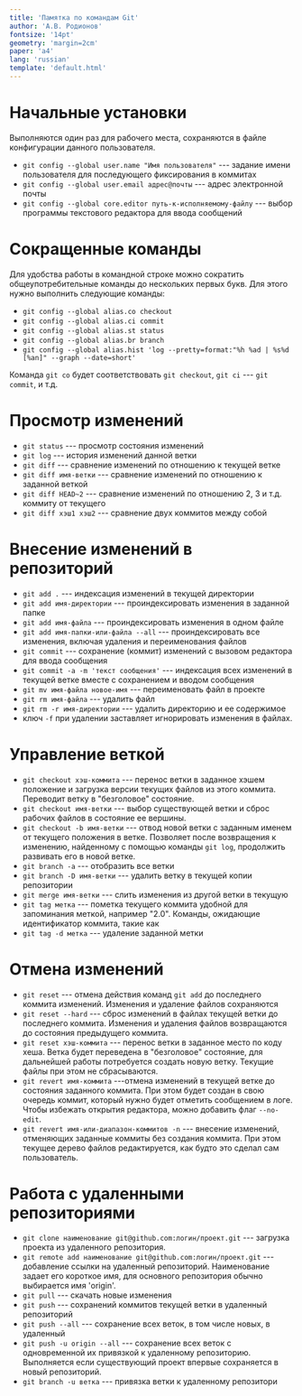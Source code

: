 ```yaml
---
title: 'Памятка по командам Git'
author: 'А.В. Родионов'
fontsize: '14pt'
geometry: 'margin=2cm'
paper: 'a4'
lang: 'russian'
template: 'default.html'
---
```


# Начальные установки

Выполняются один раз для рабочего места, сохраняются в файле конфигурации 
данного пользователя.

* `git config --global user.name "Имя пользователя"` --- задание имени 
  пользователя для последующего фиксирования в коммитах
* `git config --global user.email адрес@почты` --- адрес электронной почты
* `git config --global core.editor путь-к-исполняемому-файлу` --- выбор 
  программы текстового редактора для ввода сообщений

# Сокращенные команды

Для удобства работы в командной строке можно сократить общеупотребительные 
команды до нескольких первых букв. Для этого нужно выполнить следующие команды:

* `git config --global alias.co checkout`
* `git config --global alias.ci commit`
* `git config --global alias.st status`
* `git config --global alias.br branch`
* `git config --global alias.hist 'log --pretty=format:"%h %ad | %s%d [%an]" --graph --date=short'`

Команда `git co` будет соответствовать `git checkout`, `git ci` --- `git commit`, и т.д.

# Просмотр изменений

* `git status` --- просмотр состояния изменений
* `git log` --- история изменений данной ветки
* `git diff` --- сравнение изменений по отношению к текущей ветке
* `git diff имя-ветки` --- сравнение изменений по отношению к заданной веткой
* `git diff HEAD~2` --- сравнение изменений по отношению 2, 3 и т.д. коммиту от текущего
* `git diff хэш1 хэш2` --- сравнение двух коммитов между собой

# Внесение изменений в репозиторий

* `git add .` --- индексация изменений в текущей директории
* `git add имя-директории` --- проиндексировать изменения в заданной папке
* `git add имя-файла` --- проиндексировать изменения в одном файле
* `git add имя-папки-или-файла --all` --- проиндексировать все изменения, 
  включая удаления и переименования файлов
* `git commit` --- сохранение (коммит) изменений с вызовом редактора для ввода 
  сообщения
* `git commit -a -m 'текст сообщения'` --- индексация всех изменений в текущей 
  ветке вместе с сохранением и вводом сообщения
* `git mv имя-файла новое-имя` --- переименовать файл в проекте
* `git rm имя-файла` --- удалить файл
* `git rm -r имя-директории` --- удалить директорию и ее содержимое
* ключ `-f` при удалении заставляет игнорировать изменения в файлах.

# Управление веткой

* `git checkout хэш-коммита` --- перенос ветки в заданное хэшем положение и 
  загрузка версии текущих файлов из этого коммита. Переводит ветку в 
  "безголовое" состояние.
* `git checkout имя-ветки` --- выбор существующей ветки и сброс рабочих файлов 
  в состояние ее вершины.
* `git checkout -b имя-ветки` --- отвод новой ветки с заданным именем от 
  текущего положения в ветке. Позволяет после возвращения к изменению, 
  найденному с помощью команды `git log`, продолжить развивать его в новой 
  ветке.
* `git branch -a` --- отобразить все ветки
* `git branch -D имя-ветки` --- удалить ветку в текущей копии репозитории
* `git merge имя-ветки` --- слить изменения из другой ветки в текущую
* `git tag метка` --- пометка текущего коммита удобной для запоминания меткой, 
  например "2.0". Команды, ожидающие идентификатор коммита, такие как 
* `git tag -d метка` --- удаление заданной метки


# Отмена изменений
* `git reset` --- отмена действия команд `git add` до последнего коммита 
  изменений. Изменения и удаление файлов сохраняются
* `git reset --hard` --- сброс изменений в файлах текущей ветки до последнего 
  коммита. Изменения и удаления файлов возвращаются до состояния предыдущего 
  коммита.
* `git reset хэш-коммита` --- перенос ветки в заданное место по коду хеша. 
  Ветка будет переведена в "безголовое" состояние, для дальнейшей работы 
  потребуется создать новую ветку. Текущие файлы при этом не сбрасываются.
* `git revert имя-коммита` ---отмена изменений в текущей ветке до состояния 
  заданного коммита. При этом будет создан в свою очередь коммит, который нужно 
  будет отметить сообщением в логе. Чтобы избежать открытия редактора, можно 
  добавить флаг `--no-edit`.
* `git revert имя-или-диапазон-коммитов -n` --- внесение изменений, отменяющих 
  заданные коммиты без создания коммита. При этом текущее дерево файлов 
  редактируется, как будто это сделал сам пользователь.

# Работа с удаленными репозиториями

* `git clone наименование git@github.com:логин/проект.git` --- загрузка проекта 
  из удаленного репозитория.
* `git remote add наименование git@github.com:логин/проект.git` --- добавление 
  ссылки на удаленный репозиторий. Наименование задает его короткое имя, для 
  основного репозитория обычно выбирается имя 'origin'.
* `git pull` --- скачать новые изменения
* `git push` --- сохранений коммитов текущей ветки в удаленный репозиторий
* `git push --all` --- сохранение всех веток, в том числе новых, в удаленный 
* `git push -u origin --all` --- сохранение всех веток с одновременной их 
  привязкой к удаленному репозиторию. Выполняется если существующий проект 
  впервые сохраняется в новый репозиторий.
* `git branch -u ветка` --- привязка ветки к удаленному репозитори
